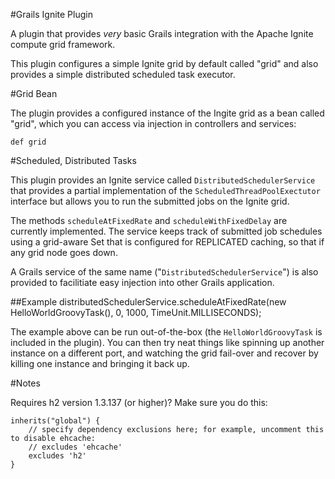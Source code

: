 #Grails Ignite Plugin

A plugin that provides *very* basic Grails integration with the Apache Ignite compute grid framework.

This plugin configures a simple Ignite grid by default called "grid" and also provides a simple distributed scheduled task executor.

#Grid Bean

The plugin provides a configured instance of the Ingite grid as a bean called "grid", which you can access via injection in controllers and services:

	def grid

#Scheduled, Distributed Tasks

This plugin provides an Ignite service called `DistributedSchedulerService` that provides a partial implementation of the `ScheduledThreadPoolExectutor` interface but allows you to run the submitted jobs on the Ignite grid. 

The methods `scheduleAtFixedRate` and `scheduleWithFixedDelay` are currently implemented. The service keeps track of submitted job schedules using a grid-aware Set that is configured for REPLICATED caching, so that if any grid node goes down.

A Grails service of the same name ("`DistributedSchedulerService`") is also provided to facilitiate easy injection into other Grails application.

##Example
	       distributedSchedulerService.scheduleAtFixedRate(new HelloWorldGroovyTask(), 0, 1000, TimeUnit.MILLISECONDS);
	       
The example above can be run out-of-the-box (the `HelloWorldGroovyTask` is included in the plugin). You can then try neat things like spinning up another instance on a different port, and watching the grid fail-over and recover by killing one instance and bringing it back up.
	

#Notes

Requires h2 version 1.3.137 (or higher)? Make sure you do this:

    inherits("global") {
        // specify dependency exclusions here; for example, uncomment this to disable ehcache:
        // excludes 'ehcache'
        excludes 'h2'
    }
